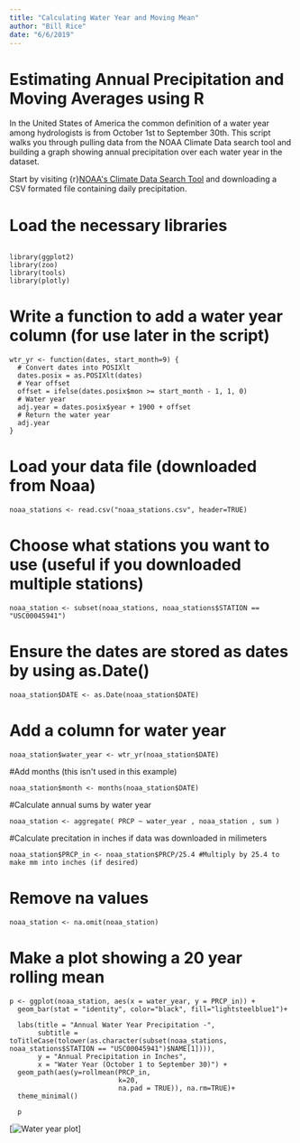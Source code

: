 ```yaml
---
title: "Calculating Water Year and Moving Mean"
author: "Bill Rice"
date: "6/6/2019"
---
```


# Estimating Annual Precipitation and Moving Averages using R

In the United States of America the common definition of a water year among hydrologists is from October 1st to September 30th. This script walks you through pulling data from the NOAA Climate Data search tool and building a graph showing annual precipitation over each water year in the dataset.

Start by visiting {r}[NOAA's Climate Data Search Tool](https://www.ncdc.noaa.gov/cdo-web/search?datasetid=GHCND) and downloading a CSV formated file containing daily precipitation.


# Load the necessary libraries

```{r}

library(ggplot2)
library(zoo)
library(tools)
library(plotly)

```

# Write a function to add a water year column (for use later in the script)

```{r}
wtr_yr <- function(dates, start_month=9) {
  # Convert dates into POSIXlt
  dates.posix = as.POSIXlt(dates)
  # Year offset
  offset = ifelse(dates.posix$mon >= start_month - 1, 1, 0)
  # Water year
  adj.year = dates.posix$year + 1900 + offset
  # Return the water year
  adj.year
}
```

# Load your data file (downloaded from Noaa)

```{r}
noaa_stations <- read.csv("noaa_stations.csv", header=TRUE)
```

# Choose what stations you want to use (useful if you downloaded multiple stations)

```{r}
noaa_station <- subset(noaa_stations, noaa_stations$STATION == "USC00045941")
```

# Ensure the dates are stored as dates by using as.Date()

```{r}
noaa_station$DATE <- as.Date(noaa_station$DATE)
```

# Add a column for water year 
```{r}
noaa_station$water_year <- wtr_yr(noaa_station$DATE)
```

#Add months (this isn't used in this example)

```{r}
noaa_station$month <- months(noaa_station$DATE)
```

#Calculate annual sums by water year

```{r}
noaa_station <- aggregate( PRCP ~ water_year , noaa_station , sum )
```

#Calculate precitation in inches if data was downloaded in milimeters

```{r}
noaa_station$PRCP_in <- noaa_station$PRCP/25.4 #Multiply by 25.4 to make mm into inches (if desired)
```

# Remove na values

```{r}
noaa_station <- na.omit(noaa_station)
```

# Make a plot showing a 20 year rolling mean

```{r}
p <- ggplot(noaa_station, aes(x = water_year, y = PRCP_in)) +
  geom_bar(stat = "identity", color="black", fill="lightsteelblue1")+
  
  labs(title = "Annual Water Year Precipitation -",
       subtitle = toTitleCase(tolower(as.character(subset(noaa_stations, noaa_stations$STATION == "USC00045941")$NAME[1]))),
       y = "Annual Precipitation in Inches",
       x = "Water Year (October 1 to September 30)") + 
  geom_path(aes(y=rollmean(PRCP_in, 
                           k=20, 
                           na.pad = TRUE)), na.rm=TRUE)+
  theme_minimal()
  
  p
```

[![Water year plot](https://wcrice.github.io/2019-06-06-water-year-plots/water-year-plot.png)]
